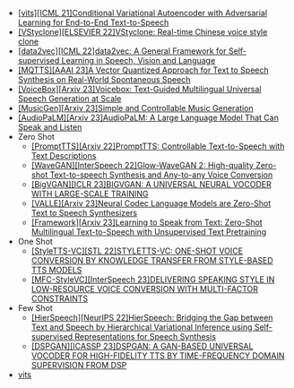 - [[vits][ICML 21]Conditional Variational Autoencoder with Adversarial Learning for End-to-End Text-to-Speech](https://arxiv.org/abs/2106.06103)
- [[VStyclone][ELSEVIER 22]VStyclone: Real-time Chinese voice style clone](https://pdf.sciencedirectassets.com/271419/1-s2.0-S0045790622X00098/1-s2.0-S0045790622007492/main.pdf?X-Amz-Security-Token=IQoJb3JpZ2luX2VjEAIaCXVzLWVhc3QtMSJIMEYCIQCFqKhWvUFxM768pkSFqD9j1eiGwsTqy%2BCC5u4zAlaRnwIhAI9ARB6dszu7gbnI9zlLKuY0m5eq%2BbC80rDWzp%2FOwR0tKrIFCFoQBRoMMDU5MDAzNTQ2ODY1Igx3PGyrWVQ03U88KH8qjwWn0ECtxWM084nYR2Rhy9VpL557ZrdISdqwKSgaTO7mqvNNezQ%2BKwkWgPwoJLR%2FOhqOGtk8nCv5ewkY%2BVt%2FWiLOMe%2F3icSx2vmGsjqiN2xuM2KO0kQ8gWGyo3hweRviBEbfZm%2B2jReiftu3eqLJVoH95LOY9F4ljIQWvWM%2FPqOFfSmOve5Cyb3aUxItjbUiB7ZOKKVbBmHWH2lSaY7n5tDl14p84xDpNDX9wDTzq8G97sOCkM%2FMckNsqQlfkwoegqWiRqbJxJ6jxFXftMKLFAqCzhGrUHyC%2F%2BSYPbzVTyKqW7TUuYlUA129jT1j19%2BVZu0ZEsUUhNgu2PvEF8OARdWnGXFC5boJF9ugmnV%2B89yNuOvfMOy5UiPf7o4aOAScBbRILa5Q7CE%2BSugbevb2fIY4uN3rQ3ABePPJf3xaosvQ5cYSLsOUJJ6%2BWPEoybWHOdBXHOXpVgZ5eIjIkFWTxEL5aMXc0M0TFYv16w9VFUJtqFbFQ3dqSQr%2Bm%2FBVNIGGpx2vOByBFIiwGt5iVGP%2F9FHfZG4X%2B9H1TtglkoIrRk0My1HnVoc1MFRl9567QckYRdglQ9YtOkfPEj6iJ9m9mtERhvhFmmZDH8y45f4j6OU%2F1G2k9blUWrrGPjy%2B2Zyz4Rn1VR0TLu1xJ1cspYvnCu4EOsjVmp0Vg1KlDrVqB0GJS6VYPRLeSM%2BXzgKKbMs%2BRD2zyYlZ5HazKrxYtKyd4azeQ0Oezy%2F%2Fv0Pe0TLNsGHAJhy3IQb16%2FDwbt%2FxpB83c5bvPFPyHumd30ZNLlKxtop9rCNL76xrOb8UB5mFqtfCw3KqFOhB343DGL%2BWjmz596XyyYcQgh13XSM7BPQZh2jZOzDyGon3E1NJiuFq7vG0MJfytaQGOrABcw2gePy868q1vGFpMrJSEW1N3wRPT22SjnCu%2BR0uTUC0ph25FRDL4%2BrfKO7CDqgp6lO%2FFXu0KimTdPjfMj2VQc%2B2FK%2Bc4nohHE30MNalXsw%2FquNz04nHwuqUSGLFoPaQZtLskcXY1lPSfq1OS4xE3oqEe4A%2BdahkFti0OHMMSg0FLnfPZ1iyTy0a13wtTEbTeEqKxlr0edXkLWo01ZqL2ZS2yyv%2F5o7YM%2FL20s4ujm8%3D&X-Amz-Algorithm=AWS4-HMAC-SHA256&X-Amz-Date=20230617T101808Z&X-Amz-SignedHeaders=host&X-Amz-Expires=300&X-Amz-Credential=ASIAQ3PHCVTYQJHHIEMJ%2F20230617%2Fus-east-1%2Fs3%2Faws4_request&X-Amz-Signature=ab4d377fb7239f3fb1a62f2de39880838233436f7613bd9b59efce3db4d13601&hash=27dd52b1752974aacfa549085c5f4559df4533dea1a8bfd80f2f7d3123bb1eb4&host=68042c943591013ac2b2430a89b270f6af2c76d8dfd086a07176afe7c76c2c61&pii=S0045790622007492&tid=spdf-2dec1e5b-169d-4f92-af7f-2843d2e22174&sid=4e0c9953229119485748822513f9113f60bdgxrqa&type=client&tsoh=d3d3LnNjaWVuY2VkaXJlY3QuY29t&ua=190855035d0f5b06085e53&rr=7d8a8bf94ce56464&cc=cn)
- [[data2vec][ICML 22]data2vec: A General Framework for Self-supervised Learning in Speech, Vision and Language](https://arxiv.org/abs/2202.03555)
- [[MQTTS][AAAI 23]A Vector Quantized Approach for Text to Speech Synthesis on Real-World Spontaneous Speech](https://arxiv.org/abs/2302.04215)
- [[VoiceBox][Arxiv 23]Voicebox: Text-Guided Multilingual Universal Speech Generation at Scale](https://arxiv.org/abs/2306.15687)
- [[MusicGen][Arxiv 23]Simple and Controllable Music Generation](https://arxiv.org/abs/2306.05284)
- [[AudioPaLM][Arxiv 23]AudioPaLM: A Large Language Model That Can Speak and Listen](https://arxiv.org/pdf/2306.12925.pdf)
- Zero Shot
  - [[PromptTTS][Arxiv 22]PromptTTS: Controllable Text-to-Speech with Text Descriptions](https://arxiv.org/abs/2211.12171)
  - [[WaveGAN][InterSpeech 22]Glow-WaveGAN 2: High-quality Zero-shot Text-to-speech Synthesis and Any-to-any Voice Conversion](https://arxiv.org/abs/2207.01832)
  - [[BigVGAN][ICLR 23]BIGVGAN: A UNIVERSAL NEURAL VOCODER WITH LARGE-SCALE TRAINING](https://arxiv.org/abs/2206.04658)
  - [[VALLE][Arxiv 23]Neural Codec Language Models are Zero-Shot Text to Speech Synthesizers](https://arxiv.org/abs/2301.02111)
  - [[Framework][Arxiv 23]Learning to Speak from Text: Zero-Shot Multilingual Text-to-Speech with Unsupervised Text Pretraining](https://arxiv.org/abs/2301.12596)
- One Shot
  - [[StyleTTS-VC][STL 22]STYLETTS-VC: ONE-SHOT VOICE CONVERSION BY KNOWLEDGE TRANSFER FROM STYLE-BASED TTS MODELS](https://arxiv.org/abs/2212.14227)
  - [[MFC-StyleVC][InterSpeech 23]DELIVERING SPEAKING STYLE IN LOW-RESOURCE VOICE CONVERSION WITH MULTI-FACTOR CONSTRAINTS](https://arxiv.org/pdf/2211.08857.pdf)
- Few Shot
  - [[HierSpeech][NeurIPS 22]HierSpeech: Bridging the Gap between Text and Speech by Hierarchical Variational Inference using Self-supervised Representations for Speech Synthesis](https://openreview.net/pdf?id=awdyRVnfQKX)
  - [[DSPGAN][ICASSP 23]DSPGAN: A GAN-BASED UNIVERSAL VOCODER FOR HIGH-FIDELITY TTS BY TIME-FREQUENCY DOMAIN SUPERVISION FROM DSP](https://arxiv.org/abs/2211.01087)
-  [vits](https://github.com/QinHsiu/Awesome-Papers/blob/main/TTS/vits.md)
  
